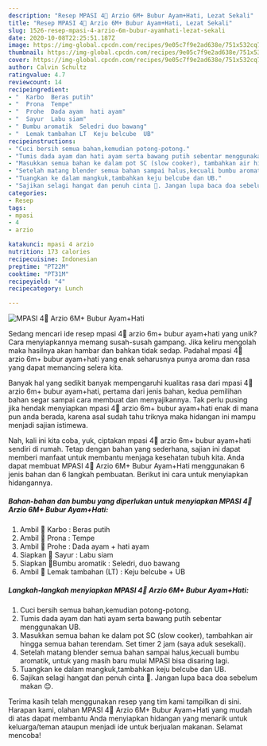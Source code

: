 ```yaml
---
description: "Resep MPASI 4🌟 Arzio 6M+ Bubur Ayam+Hati, Lezat Sekali"
title: "Resep MPASI 4🌟 Arzio 6M+ Bubur Ayam+Hati, Lezat Sekali"
slug: 1526-resep-mpasi-4-arzio-6m-bubur-ayamhati-lezat-sekali
date: 2020-10-08T22:25:51.187Z
image: https://img-global.cpcdn.com/recipes/9e05c7f9e2ad638e/751x532cq70/mpasi-4🌟-arzio-6m-bubur-ayamhati-foto-resep-utama.jpg
thumbnail: https://img-global.cpcdn.com/recipes/9e05c7f9e2ad638e/751x532cq70/mpasi-4🌟-arzio-6m-bubur-ayamhati-foto-resep-utama.jpg
cover: https://img-global.cpcdn.com/recipes/9e05c7f9e2ad638e/751x532cq70/mpasi-4🌟-arzio-6m-bubur-ayamhati-foto-resep-utama.jpg
author: Calvin Schultz
ratingvalue: 4.7
reviewcount: 14
recipeingredient:
- "  Karbo  Beras putih"
- "  Prona  Tempe"
- "  Prohe  Dada ayam  hati ayam"
- "  Sayur  Labu siam"
- " Bumbu aromatik  Seledri duo bawang"
- "  Lemak tambahan LT  Keju belcube  UB"
recipeinstructions:
- "Cuci bersih semua bahan,kemudian potong-potong."
- "Tumis dada ayam dan hati ayam serta bawang putih sebentar menggunakan UB."
- "Masukkan semua bahan ke dalam pot SC (slow cooker), tambahkan air hingga semua bahan terendam. Set timer 2 jam (saya aduk sesekali)."
- "Setelah matang blender semua bahan sampai halus,kecuali bumbu aromatik, untuk yang masih baru mulai MPASI bisa disaring lagi."
- "Tuangkan ke dalam mangkuk,tambahkan keju belcube dan UB."
- "Sajikan selagi hangat dan penuh cinta 🧡. Jangan lupa baca doa sebelum makan 😊."
categories:
- Resep
tags:
- mpasi
- 4
- arzio

katakunci: mpasi 4 arzio 
nutrition: 173 calories
recipecuisine: Indonesian
preptime: "PT22M"
cooktime: "PT31M"
recipeyield: "4"
recipecategory: Lunch

---
```



![MPASI 4🌟 Arzio 6M+ Bubur Ayam+Hati](https://img-global.cpcdn.com/recipes/9e05c7f9e2ad638e/751x532cq70/mpasi-4🌟-arzio-6m-bubur-ayamhati-foto-resep-utama.jpg)

Sedang mencari ide resep mpasi 4🌟 arzio 6m+ bubur ayam+hati yang unik? Cara menyiapkannya memang susah-susah gampang. Jika keliru mengolah maka hasilnya akan hambar dan bahkan tidak sedap. Padahal mpasi 4🌟 arzio 6m+ bubur ayam+hati yang enak seharusnya punya aroma dan rasa yang dapat memancing selera kita.



Banyak hal yang sedikit banyak mempengaruhi kualitas rasa dari mpasi 4🌟 arzio 6m+ bubur ayam+hati, pertama dari jenis bahan, kedua pemilihan bahan segar sampai cara membuat dan menyajikannya. Tak perlu pusing jika hendak menyiapkan mpasi 4🌟 arzio 6m+ bubur ayam+hati enak di mana pun anda berada, karena asal sudah tahu triknya maka hidangan ini mampu menjadi sajian istimewa.


Nah, kali ini kita coba, yuk, ciptakan mpasi 4🌟 arzio 6m+ bubur ayam+hati sendiri di rumah. Tetap dengan bahan yang sederhana, sajian ini dapat memberi manfaat untuk membantu menjaga kesehatan tubuh kita. Anda dapat membuat MPASI 4🌟 Arzio 6M+ Bubur Ayam+Hati menggunakan 6 jenis bahan dan 6 langkah pembuatan. Berikut ini cara untuk menyiapkan hidangannya.

<!--inarticleads1-->

##### Bahan-bahan dan bumbu yang diperlukan untuk menyiapkan MPASI 4🌟 Arzio 6M+ Bubur Ayam+Hati:

1. Ambil  🌟 Karbo : Beras putih
1. Ambil  🌟 Prona : Tempe
1. Ambil  🌟 Prohe : Dada ayam + hati ayam
1. Siapkan  🌟 Sayur : Labu siam
1. Siapkan  🧂Bumbu aromatik : Seledri, duo bawang
1. Ambil  🧂 Lemak tambahan (LT) : Keju belcube + UB




<!--inarticleads2-->

##### Langkah-langkah menyiapkan MPASI 4🌟 Arzio 6M+ Bubur Ayam+Hati:

1. Cuci bersih semua bahan,kemudian potong-potong.
1. Tumis dada ayam dan hati ayam serta bawang putih sebentar menggunakan UB.
1. Masukkan semua bahan ke dalam pot SC (slow cooker), tambahkan air hingga semua bahan terendam. Set timer 2 jam (saya aduk sesekali).
1. Setelah matang blender semua bahan sampai halus,kecuali bumbu aromatik, untuk yang masih baru mulai MPASI bisa disaring lagi.
1. Tuangkan ke dalam mangkuk,tambahkan keju belcube dan UB.
1. Sajikan selagi hangat dan penuh cinta 🧡. Jangan lupa baca doa sebelum makan 😊.




Terima kasih telah menggunakan resep yang tim kami tampilkan di sini. Harapan kami, olahan MPASI 4🌟 Arzio 6M+ Bubur Ayam+Hati yang mudah di atas dapat membantu Anda menyiapkan hidangan yang menarik untuk keluarga/teman ataupun menjadi ide untuk berjualan makanan. Selamat mencoba!
